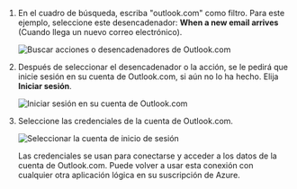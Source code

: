 1. En el cuadro de búsqueda, escriba "outlook.com" como filtro. Para este ejemplo, seleccione este desencadenador: **When a new email arrives** (Cuando llega un nuevo correo electrónico).

   ![Buscar acciones o desencadenadores de Outlook.com](./media/connectors-create-api-outlook/select-outlook.png)

1. Después de seleccionar el desencadenador o la acción, se le pedirá que inicie sesión en su cuenta de Outlook.com, si aún no lo ha hecho. Elija **Iniciar sesión**.

   ![Iniciar sesión en su cuenta de Outlook.com](./media/connectors-create-api-outlook/sign-in-outlook.png)  

3. Seleccione las credenciales de la cuenta de Outlook.com.

   ![Seleccionar la cuenta de inicio de sesión](./media/connectors-create-api-outlook/outlook-sign-in.png)  

   Las credenciales se usan para conectarse y acceder a los datos de la cuenta de Outlook.com.
   Puede volver a usar esta conexión con cualquier otra aplicación lógica en su suscripción de Azure. 
